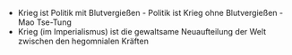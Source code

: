 + Krieg ist Politik mit Blutvergießen - Politik ist Krieg ohne Blutvergießen - Mao Tse-Tung
+ Krieg (im Imperialismus) ist die gewaltsame Neuaufteilung der Welt zwischen den hegomnialen Kräften